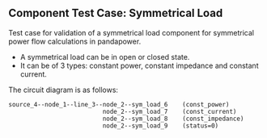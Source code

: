 <!--
SPDX-FileCopyrightText: Contributors to the Power Grid Model project <powergridmodel@lfenergy.org>

SPDX-License-Identifier: MPL-2.0
-->

## Component Test Case: Symmetrical Load

Test case for validation of a symmetrical load component for symmetrical power flow calculations in pandapower.

- A symmetrical load can be in open or closed state.
- It can be of 3 types: constant power, constant impedance and constant current.

The circuit diagram is as follows:

```
source_4--node_1--line_3--node_2--sym_load_6    (const_power)
                          node_2--sym_load_7    (const_current)
                          node_2--sym_load_8    (const_impedance)
                          node_2--sym_load_9    (status=0)
```
